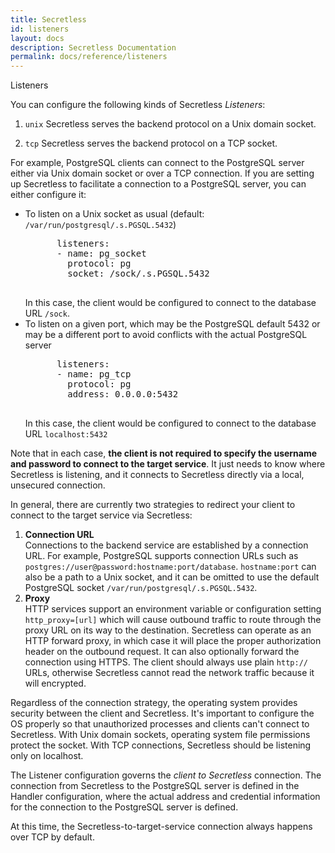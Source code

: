 ```yaml
---
title: Secretless
id: listeners
layout: docs
description: Secretless Documentation
permalink: docs/reference/listeners
---
```


<p class="card-heading">Listeners</p>

You can configure the following kinds of Secretless *Listeners*:

1) `unix` Secretless serves the backend protocol on a Unix domain socket.

2) `tcp` Secretless serves the backend protocol on a TCP socket.

For example, PostgreSQL clients can connect to the PostgreSQL server either via Unix domain socket or over a TCP connection. If you are setting up Secretless to facilitate a connection to a PostgreSQL server, you can either configure it:

<ul>
  <li>To listen on a Unix socket as usual (default: <code>/var/run/postgresql/.s.PGSQL.5432</code>)
    <pre>
      listeners:
      - name: pg_socket
        protocol: pg
        socket: /sock/.s.PGSQL.5432
    </pre>
  In this case, the client would be configured to connect to the database URL <code>/sock</code>.
  </li>

  <li>To listen on a given port, which may be the PostgreSQL default 5432 or may be a different port to avoid conflicts with the actual PostgreSQL server
    <pre>
      listeners:
      - name: pg_tcp
        protocol: pg
        address: 0.0.0.0:5432
    </pre>
  In this case, the client would be configured to connect to the database URL <code>localhost:5432</code>
  </li>
</ul>

Note that in each case, **the client is not required to specify the username and password to connect to the target service**. It just needs to know where Secretless is listening, and it connects to Secretless directly via a local, unsecured connection.

In general, there are currently two strategies to redirect your client to connect to the target service via Secretless:

<ol>
  <li><strong>Connection URL</strong>
    <br/>
    Connections to the backend service are established by a connection URL. For example, PostgreSQL supports connection URLs such as <code>postgres://user@password:hostname:port/database</code>. <code>hostname:port</code> can also be a path to a Unix socket, and it can be omitted to use the default PostgreSQL socket <code>/var/run/postgresql/.s.PGSQL.5432</code>.
  </li>
  <li><strong>Proxy</strong>
    <br/>
    HTTP services support an environment variable or configuration setting <code>http_proxy=[url]</code> which will cause outbound traffic to route through the proxy URL on its way to the destination. Secretless can operate as an HTTP forward proxy, in which case it will place the proper authorization header on the outbound request. It can also optionally forward the connection using HTTPS. The client should always use plain <code>http://</code> URLs, otherwise Secretless cannot read the network traffic because it will encrypted.
  </li>
</ol>

Regardless of the connection strategy, the operating system provides security between the client and Secretless. It's important to configure the OS properly so that unauthorized processes and clients can't connect to Secretless. With Unix domain sockets, operating system file permissions protect the socket. With TCP connections, Secretless should be listening only on localhost.

The Listener configuration governs the _client to Secretless_ connection. The connection from Secretless to the PostgreSQL server is defined in the Handler configuration, where the actual address and credential information for the connection to the PostgreSQL server is defined.

At this time, the Secretless-to-target-service connection always happens over TCP by default.
